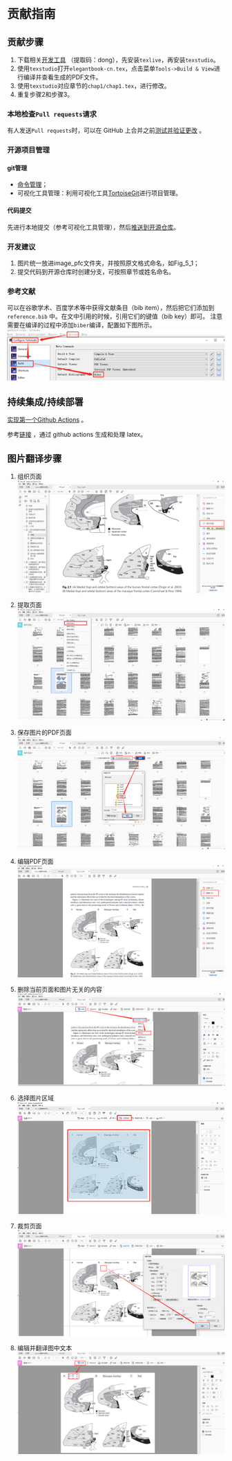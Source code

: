 

# 贡献指南

## 贡献步骤
1. 下载相关[开发工具](https://pan.baidu.com/s/1_ZLBRmA15gJzlRNJZYJElw) （提取码：dong），先安装`texlive`，再安装`texstudio`。
2. 使用`texstudio`打开`elegantbook-cn.tex`，点击菜单`Tools->Build & View`进行编译并查看生成的PDF文件。
3. 使用`texstudio`对应章节的`chap1/chap1.tex`，进行修改。
4. 重复步骤2和步骤3。 

### 本地检查`Pull requests`请求
有人发送`Pull requests`时，可以在 GitHub 上合并之前[测试并验证更改](https://docs.github.com/zh/pull-requests/collaborating-with-pull-requests/reviewing-changes-in-pull-requests/checking-out-pull-requests-locally) 。

### 开源项目管理

#### git管理

- [命令管理](https://blog.csdn.net/weixin_45682261/article/details/124003706)；
- 可视化工具管理：利用可视化工具[TortoiseGit](https://blog.csdn.net/xwnxwn/article/details/108694863)进行项目管理。

#### 代码提交

先进行本地提交（参考可视化工具管理），然后[推送到开源仓库](https://github.com/OpenHUTB/bazaar/issues/19#issuecomment-1471533397)。

### 开发建议

1. 图片统一放进image_pfc文件夹，并按照原文格式命名，如Fig_5_1；
2. 提交代码到开源仓库时创建分支，可按照章节或姓名命名。

### 参考文献
可以在谷歌学术、百度学术等中获得文献条目（bib item），然后把它们添加到`reference.bib`
中。在文中引用的时候，引用它们的键值（bib key）即可。
注意需要在编译的过程中添加`biber`编译，配置如下图所示。
![alt 属性文本](image_pfc/reference_guide.png)


## 持续集成/持续部署
[实现第一个Github Actions](https://docs.github.com/en/actions/quickstart) 。

参考[链接](https://mrturkmen.com/posts/build-release-latex/) ，通过 github actions 生成和处理 latex。


## 图片翻译步骤

1. 组织页面
![alt 属性文本](image/1_organize_page.png)

2. 提取页面
![alt 属性文本](image/2_extract_page.png)

3. 保存图片的PDF页面
![alt 属性文本](image/3_save.png)

4. 编辑PDF页面
![alt 属性文本](image/4_edit_page.png)

5. 删除当前页面和图片无关的内容
![alt 属性文本](image/5_delete_content.png)


6. 选择图片区域
![alt 属性文本](image/6_select_region.png)


7. 裁剪页面
![alt 属性文本](image/7_delete_region.png)

8. 编辑并翻译图中文本
![alt 属性文本](image/8_edit_words.png)